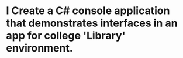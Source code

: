# I Create a C# console application that demonstrates interfaces in an app for college 'Library' environment.
